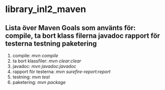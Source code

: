 # library_inl2_maven
Lista över Maven Goals som använts för: 
	compile,
	ta bort klass filerna
	javadoc
	rapport för testerna
	testning
	paketering
---
1) compile: _mvn compile_
2) ta bort klassfiler: _mvn clear:clear_
3) javadoc: _mvn javadoc:javadoc_
4) rapport för testerna: _mvn surefire-report:report_
5) testning: _mvn test_
6) paketering: _mvn package_
